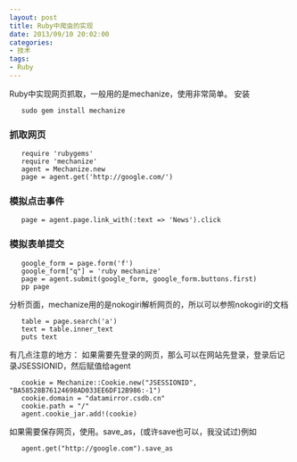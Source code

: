 ```yaml
---
layout: post
title: Ruby中爬虫的实现
date: 2013/09/10 20:02:00
categories:
- 技术
tags:
- Ruby
---
```


Ruby中实现网页抓取，一般用的是mechanize，使用非常简单。 安装

```
   sudo gem install mechanize
```

### 抓取网页

```
   require 'rubygems'
   require 'mechanize'
   agent = Mechanize.new
   page = agent.get('http://google.com/')
```

### 模拟点击事件

```
   page = agent.page.link_with(:text => 'News').click
```

### 模拟表单提交

```
   google_form = page.form('f')
   google_form["q"] = 'ruby mechanize'
   page = agent.submit(google_form, google_form.buttons.first)
   pp page
```

分析页面，mechanize用的是nokogiri解析网页的，所以可以参照nokogiri的文档

```
   table = page.search('a')
   text = table.inner_text
   puts text
```

有几点注意的地方： 如果需要先登录的网页，那么可以在网站先登录，登录后记录JSESSIONID，然后赋值给agent

```
   cookie = Mechanize::Cookie.new("JSESSIONID", "BA58528B76124698AD033EE6DF12B986:-1")
   cookie.domain = "datamirror.csdb.cn"
   cookie.path = "/"
   agent.cookie_jar.add!(cookie)
```

如果需要保存网页，使用。save_as，(或许save也可以，我没试过)例如

```
   agent.get("http://google.com").save_as
```